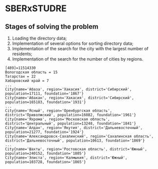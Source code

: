 # SBERxSTUDRE
## Stages of solving the problem
1. Loading the directory data;
2. Implementation of several options for sorting directory data;
3. Implementation of the search for the city with the largest number of residents;
4. Implementation of the search for the number of cities by regions.
```
[489]=11514330
Вологодская область = 15
Татарстан = 22
Хабаровский край = 7
...
City{name='Абаза', region='Хакасия', district='Сибирский', population=17111, foundation='1867'}
City{name='Абакан', region='Хакасия', district='Сибирский', population=165183, foundation='1931'}
...
City{name='Ясный', region='Оренбургская область', district='Приволжский', population=16082, foundation='1961'}
City{name='Яхрома', region='Московская область', district='Центральный', population=13248, foundation='1841'}
City{name='Алдан', region='Якутия', district='Дальневосточный', population=21277, foundation='1924'}
City{name='Александровск-Сахалинский', region='Сахалинская область', district='Дальневосточный', population=10613, foundation='1869'}
...
City{name='Шахты', region='Ростовская область', district='Южный', population=240152, foundation='1805'}
City{name='Элиста', region='Калмыкия', district='Южный', population=103728, foundation='1865'}
```
